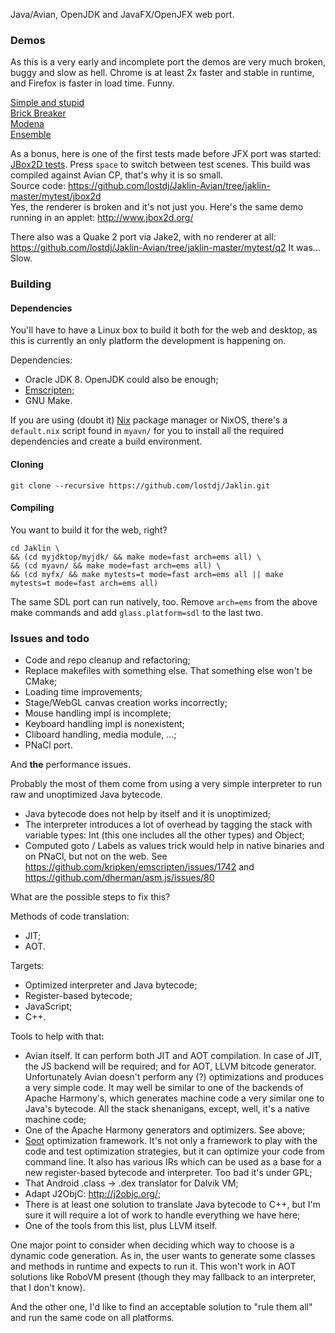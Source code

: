 Java/Avian, OpenJDK and JavaFX/OpenJFX web port.

### Demos

As this is a very early and incomplete port the demos are very much broken, buggy and slow as hell. Chrome is at least 2x faster and stable in runtime, and Firefox is faster in load time. Funny.

[Simple and stupid](http://ltp.name/Jaklin/test/stupid)  
[Brick Breaker](http://ltp.name/Jaklin/test/brickbreaker)  
[Modena](http://ltp.name/Jaklin/test/modena-uimosaic)  
[Ensemble](http://ltp.name/Jaklin/test/ensemble)  

As a bonus, here is one of the first tests made before JFX port was started: [JBox2D tests](http://ltp.name/Jaklin/test/jb2d). Press `space` to switch between test scenes. This build was compiled against Avian CP, that's why it is so small.  
Source code: https://github.com/lostdj/Jaklin-Avian/tree/jaklin-master/mytest/jbox2d  
Yes, the renderer is broken and it's not just you. Here's the same demo running in an applet: http://www.jbox2d.org/

There also was a Quake 2 port via Jake2, with no renderer at all: https://github.com/lostdj/Jaklin-Avian/tree/jaklin-master/mytest/q2 It was... Slow.

### Building

#### Dependencies
You'll have to have a Linux box to build it both for the web and desktop, as this is currently an only platform the development is happening on.

Dependencies: 
- Oracle JDK 8. OpenJDK could also be enough;
- [Emscripten](http://kripken.github.io/emscripten-site/);
- GNU Make.

If you are using (doubt it) [Nix](http://nixos.org/) package manager or NixOS, there's a `default.nix` script found in `myavn/` for you to install all the required dependencies and create a build environment.

#### Cloning

`git clone --recursive https://github.com/lostdj/Jaklin.git`

#### Compiling

You want to build it for the web, right?

```
cd Jaklin \
&& (cd myjdktop/myjdk/ && make mode=fast arch=ems all) \
&& (cd myavn/ && make mode=fast arch=ems all) \
&& (cd myfx/ && make mytests=t mode=fast arch=ems all || make mytests=t mode=fast arch=ems all)
```

The same SDL port can run natively, too. Remove `arch=ems` from the above make commands and add `glass.platform=sdl` to the last two.

### Issues and todo

- Code and repo cleanup and refactoring;
- Replace makefiles with something else. That something else won't be CMake;
- Loading time improvements;
- Stage/WebGL canvas creation works incorrectly;
- Mouse handling impl is incomplete;
- Keyboard handling impl is nonexistent;
- Cliboard handling, media module, ...;
- PNaCl port.

And **the** performance issues.

Probably the most of them come from using a very simple interpreter to run raw and unoptimized Java bytecode.
- Java bytecode does not help by itself and it is unoptimized;
- The interpreter introduces a lot of overhead by tagging the stack with variable types: Int (this one includes all the other types) and Object;
- Computed goto / Labels as values trick would help in native binaries and on PNaCl, but not on the web. See https://github.com/kripken/emscripten/issues/1742 and https://github.com/dherman/asm.js/issues/80

What are the possible steps to fix this?

Methods of code translation:
- JIT;
- AOT.

Targets:
- Optimized interpreter and Java bytecode;
- Register-based bytecode;
- JavaScript;
- C++.

Tools to help with that:
- Avian itself. It can perform both JIT and AOT compilation. In case of JIT, the JS backend will be required; and for AOT, LLVM bitcode generator. Unfortunately Avian doesn't perform any (?) optimizations and produces a very simple code. It may well be similar to one of the backends of Apache Harmony's, which generates machine code a very similar one to Java's bytecode. All the stack shenanigans, except, well, it's a native machine code;
- One of the Apache Harmony generators and optimizers. See above;
- [Soot](http://sable.github.io/soot/) optimization framework. It's not only a framework to play with the code and test optimization strategies, but it can optimize your code from command line. It also has various IRs which can be used as a base for a new register-based bytecode and interpreter. Too bad it's under GPL;
- That Android .class -> .dex translator for Dalvik VM;
- Adapt J2ObjC: http://j2objc.org/;
- There is at least one solution to translate Java bytecode to C++, but I'm sure it will require a lot of work to handle everything we have here;
- One of the tools from this list, plus LLVM itself.

One major point to consider when deciding which way to choose is a dynamic code generation. As in, the user wants to generate some classes and methods in runtime and expects to run it. This won't work in AOT solutions like RoboVM present (though they may fallback to an interpreter, that I don't know).

And the other one, I'd like to find an acceptable solution to "rule them all" and run the same code on all platforms.

